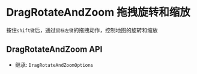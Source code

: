 # DragRotateAndZoom 拖拽旋转和缩放

按住`shift键`后，通过`鼠标左键`的拖拽动作，控制地图的旋转和缩放

<preview comp="dragRotateAndZoom"></preview>

## DragRotateAndZoom API

* 继承: `DragRotateAndZoomOptions`

<docs-iframe url="https://openlayers.org/en/latest/apidoc/module-ol_interaction_DragRotateAndZoom-DragRotateAndZoom.html#DragRotateAndZoom" title="DragRotateAndZoomOptions"></docs-iframe>
